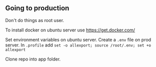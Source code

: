 Going to production
-------------------

Don't do things as root user.

To install docker on ubuntu server use https://get.docker.com/

Set environment variables on ubuntu server.
Create a `.env` file on prod server.
In `.profile` add `set -o allexport; source /root/.env; set +o allexport`

Clone repo into app folder.